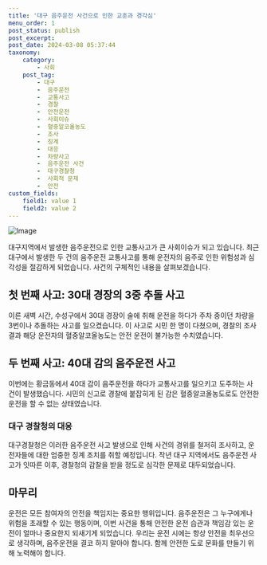 ```yaml
---
title: '대구 음주운전 사건으로 인한 교훈과 경각심'
menu_order: 1
post_status: publish
post_excerpt: 
post_date: 2024-03-08 05:37:44
taxonomy:
    category:
        - 사회
    post_tag:
        - 대구
        -  음주운전
        -  교통사고
        -  경찰
        -  안전운전
        -  사회이슈
        -  혈중알코올농도
        -  조사
        -  징계
        -  대응
        -  차량사고
        -  음주운전 사건
        -  대구경찰청
        -  사회적 문제
        -  안전
custom_fields:
    field1: value 1
    field2: value 2
---
```


![Image](https://imgnews.pstatic.net/image/028/2024/03/07/0002679845_001_20240307112101061.jpg?type=w647)

대구지역에서 발생한 음주운전으로 인한 교통사고가 큰 사회이슈가 되고 있습니다. 최근 대구에서 발생한 두 건의 음주운전 교통사고를 통해 운전자의 음주로 인한 위험성과 심각성을 절감하게 되었습니다. 사건의 구체적인 내용을 살펴보겠습니다.
## 첫 번째 사고: 30대 경장의 3중 추돌 사고
이른 새벽 시간, 수성구에서 30대 경장이 술에 취해 운전을 하다가 주차 중이던 차량을 3번이나 추돌하는 사고를 일으켰습니다. 이 사고로 시민 한 명이 다쳤으며, 경찰의 조사 결과 해당 운전자의 혈중알코올농도는 안전 운전이 불가능한 수치였습니다.
## 두 번째 사고: 40대 감의 음주운전 사고
이번에는 황금동에서 40대 감이 음주운전을 하다가 교통사고를 일으키고 도주하는 사건이 발생했습니다. 시민의 신고로 경찰에 붙잡히게 된 감은 혈중알코올농도로도 안전한 운전을 할 수 없는 상태였습니다.
### 대구 경찰청의 대응
대구경찰청은 이러한 음주운전 사고 발생으로 인해 사건의 경위를 철저히 조사하고, 운전자들에 대한 엄중한 징계 조치를 취할 예정입니다. 작년 대구 지역에서도 음주운전 사고가 잇따른 이후, 경찰청의 감찰을 받을 정도로 심각한 문제로 대두되었습니다.
## 마무리
운전은 모든 참여자의 안전을 책임지는 중요한 행위입니다. 음주운전은 그 누구에게나 위험을 초래할 수 있는 행동이며, 이번 사건을 통해 안전한 운전 습관과 책임감 있는 운전이 얼마나 중요한지 되새기게 되었습니다. 우리는 운전 시에는 항상 안전을 최우선으로 생각하며, 음주운전을 결코 하지 말아야 합니다. 함께 안전한 도로 문화를 만들기 위해 노력해야 합니다.
